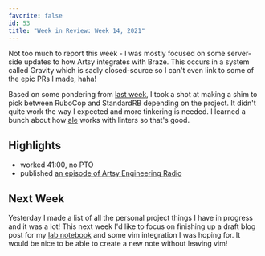 ```yaml
---
favorite: false
id: 53
title: "Week in Review: Week 14, 2021"
---
```


Not too much to report this week - I was mostly focused on some server-side
updates to how Artsy integrates with Braze. This occurs in a system called
Gravity which is sadly closed-source so I can't even link to some of the epic
PRs I made, haha!

Based on some pondering from [last week][post-51], I took a shot at making a
shim to pick between RuboCop and StandardRB depending on the project. It didn't
quite work the way I expected and more tinkering is needed. I learned a bunch
about how [ale][] works with linters so that's good.

## Highlights

* worked 41:00, no PTO
* published [an episode of Artsy Engineering Radio][aer]

## Next Week

Yesterday I made a list of all the personal project things I have in progress
and it was a lot! This next week I'd like to focus on finishing up a draft blog
post for my [lab notebook][lab_notebook] and some vim integration I was hoping
for. It would be nice to be able to create a new note without leaving vim!

[post-51]: https://www.jonallured.com/posts/2021/04/04/week-in-review-week-13-2021.html
[ale]: https://github.com/dense-analysis/ale
[aer]: https://podcasts.apple.com/us/podcast/12-request-for-comment-1/id1545870104?i=1000516483712
[lab_notebook]: https://github.com/jonallured/lab_notebook
[gh-activity]: https://github.com/search?s=created&o=desc&q=author:jonallured+created:2021-04-04..2021-04-10
